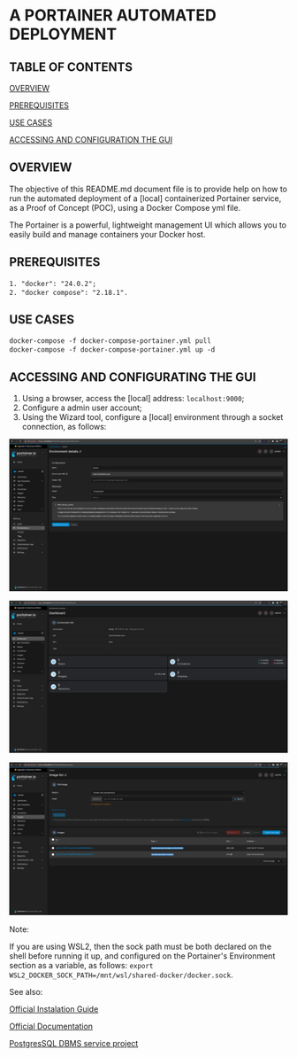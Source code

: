 # A PORTAINER AUTOMATED DEPLOYMENT

## TABLE OF CONTENTS

[OVERVIEW](#overview)

[PREREQUISITES](#prerequisites)

[USE CASES](#use-cases)

[ACCESSING AND CONFIGURATION THE GUI](#accessing-and-configuration-the-gui)

## OVERVIEW

The objective of this README.md document file is to provide help on how to run the automated deployment of a [local] containerized Portainer service, as a Proof of Concept (POC), using a Docker Compose yml file.

The Portainer is a powerful, lightweight management UI which allows you to easily build and manage containers your Docker host.

## PREREQUISITES

```
1. "docker": "24.0.2";
2. "docker compose": "2.18.1".
```

## USE CASES

```
docker-compose -f docker-compose-portainer.yml pull
docker-compose -f docker-compose-portainer.yml up -d
```

## ACCESSING AND CONFIGURATING THE GUI

1. Using a browser, access the [local] address: `localhost:9000`;
2. Configure a admin user account;  
3. Using the Wizard tool, configure a [local] environment through a socket connection, as follows:

![](./assets/readMeMd/portainer1.png)

![](./assets/readMeMd/portainer2.png)

![](./assets/readMeMd/portainer3.png)

Note:

If you are using WSL2, then the sock path must be both declared on the shell before running it up, and configured on the Portainer's Environment section as a variable, as follows: `export WSL2_DOCKER_SOCK_PATH=/mnt/wsl/shared-docker/docker.sock`.

See also:

[Official Instalation Guide](https://docs.portainer.io/start/install-ce)

[Official Documentation](https://docs.portainer.io/)

[PostgresSQL DBMS service project](https://github.com/rubenschagas/postgres)
